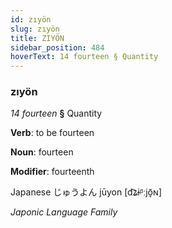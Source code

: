 ```yaml
---
id: zıyön
slug: zıyön
title: ZIYÖN
sidebar_position: 484
hoverText: 14 fourteen § Quantity
---
```


### zıyön

*14 fourteen* **§** Quantity

**Verb**: to be fourteen

**Noun**: fourteen

**Modifier**: fourteenth

Japanese じゅうよん jūyon [d͡ʑɨᵝːjõ̞ɴ]

*Japonic Language Family*